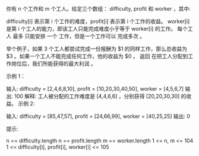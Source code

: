 你有 n 个工作和 m 个工人。给定三个数组： difficulty, profit 和 worker ，其中:

difficulty[i] 表示第 i 个工作的难度，profit[i] 表示第 i 个工作的收益。
worker[i] 是第 i 个工人的能力，即该工人只能完成难度小于等于 worker[i] 的工作。
每个工人 最多 只能安排 一个 工作，但是一个工作可以 完成多次 。

举个例子，如果 3 个工人都尝试完成一份报酬为 $1 的同样工作，那么总收益为 $3 。如果一个工人不能完成任何工作，他的收益为 $0 。
返回 在把工人分配到工作岗位后，我们所能获得的最大利润 。

示例 1：

输入: difficulty = [2,4,6,8,10], profit = [10,20,30,40,50], worker = [4,5,6,7]
输出: 100
解释: 工人被分配的工作难度是 [4,4,6,6] ，分别获得 [20,20,30,30] 的收益。
示例 2:

输入: difficulty = [85,47,57], profit = [24,66,99], worker = [40,25,25]
输出: 0

提示:

n == difficulty.length
n == profit.length
m == worker.length
1 <= n, m <= 104
1 <= difficulty[i], profit[i], worker[i] <= 105

